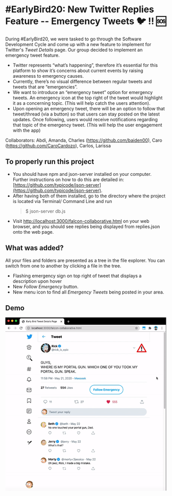 # #EarlyBird20: New Twitter Replies Feature -- Emergency Tweets :bird: :bangbang: :sos:

During #EarlyBird20, we were tasked to go through the Software Development Cycle and come up with a new feature to implement for Twitter's _Tweet Details_ page. Our group decided to implement an emergency tweet feature.

-   Twitter represents “what’s happening”, therefore it’s essential for this platform to show it’s concerns about current events by raising awareness to emergency causes.
-   Currently, there’s no visual difference between regular tweets and tweets that are “emergencies”.
-   We want to introduce an “emergency tweet” option for emergency tweets. An emergency icon at the top right of the tweet would highlight it as a concerning topic. (This will help catch the users attention).
-   Upon opening an emergency tweet, there will be an option to follow that tweet/thread (via a button) so that users can stay posted on the latest updates. Once following, users would receive notifications regarding that topic of the emergency tweet. (This will help the user engagement with the app)

Collaborators: Abdi, Amanda, Charles (https://github.com/baiden00), Caro (https://github.com/CaroCardozo), Carlos, Larissa

## To properly run this project

-   You should have npm and json-server installed on your computer. Further instructions on how to do this are detailed in: [https://github.com/typicode/json-server](https://github.com/typicode/json-server).
-   After having both of them installed, go to the directory where the project is located via Terminal/ Command Line and run
    > \$ json-server db.js
-   Visit [http://localhost:3000/falcon-collaborative.html](http://localhost:3000/falcon-collaborative.html) on your web browser, and you should see replies being displayed from replies.json onto the web page.

## What was added?

All your files and folders are presented as a tree in the file explorer. You can switch from one to another by clicking a file in the tree.

-   Flashing emergency sign on top right of tweet that displays a description upon hover
-   New _Follow Emergency_ button.
-   New menu icon to find all _Emergency Tweets_ being posted in your area.

## Demo

![demo](./screenshots/demo.gif)
